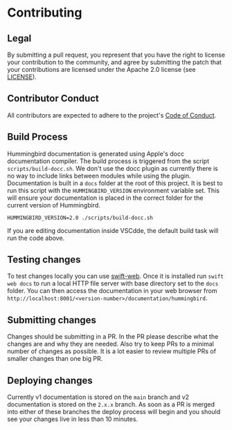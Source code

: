 # Contributing

## Legal
By submitting a pull request, you represent that you have the right to license your contribution to the community, and agree by submitting the patch
that your contributions are licensed under the Apache 2.0 license (see [LICENSE](LICENSE)).

## Contributor Conduct
All contributors are expected to adhere to the project's [Code of Conduct](CODE_OF_CONDUCT.md).

## Build Process

Hummingbird documentation is generated using Apple's docc documentation compiler. The build process is triggered from the script `scripts/build-docc.sh`. We don't use the docc plugin as currently there is no way to include links between modules while using the plugin. Documentation is built in a `docs` folder at the root of this project. It is best to run this script with the `HUMMINGBIRD_VERSION` environment variable set. This will ensure your documentation is placed in the correct folder for the current version of Hummingbird.

```
HUMMINGBIRD_VERSION=2.0 ./scripts/build-docc.sh
```
If you are editing documentation inside VSCdde, the default build task will run the code above.

## Testing changes

To test changes locally you can use [swift-web](https://github.com/adam-fowler/swift-web). Once it is installed run `swift web docs` to run a local HTTP file server with base directory set to the `docs` folder. You can then access the documentation in your web browser from `http://localhost:8001/<version-number>/documentation/hummingbird`.

## Submitting changes

Changes should be submitting in a PR. In the PR please describe what the changes are and why they are needed. Also try to keep PRs to a minimal number of changes as possible. It is a lot easier to review multiple PRs of smaller changes than one big PR.

## Deploying changes

Currently v1 documentation is stored on the `main` branch and v2 documentation is stored on the `2.x.x` branch. As soon as a PR is merged into either of these branches the deploy process will begin and you should see your changes live in less than 10 minutes.